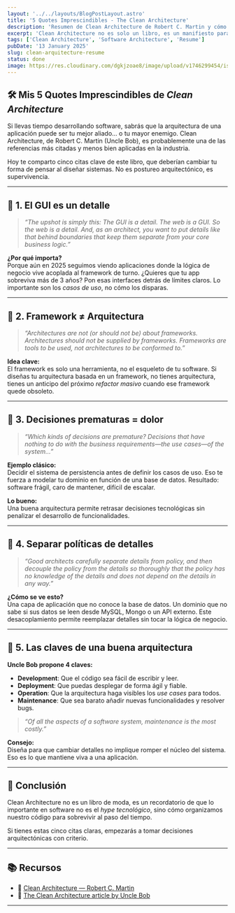 ```yaml
---
layout: '../../layouts/BlogPostLayout.astro'
title: '5 Quotes Imprescindibles - The Clean Architecture'
description: 'Resumen de Clean Architecture de Robert C. Martin y cómo pueden transformar tu forma de diseñar software.'
excerpt: 'Clean Architecture no es solo un libro, es un manifiesto para crear software flexible y mantenible. Aquí te comparto 5 citas que todo desarrollador debería tatuarse.'
tags: ['Clean Architecture', 'Software Architecture', 'Resume']
pubDate: '13 January 2025'
slug: clean-arquitecture-resume
status: done
image: https://res.cloudinary.com/dgkjzoae8/image/upload/v1746299454/istockphoto-1271584187-612x612_jlqzlu.jpg
---
```


## 🛠️ Mis 5 Quotes Imprescindibles de _Clean Architecture_

Si llevas tiempo desarrollando software, sabrás que la arquitectura de una aplicación puede ser tu mejor aliado… o tu mayor enemigo. Clean Architecture, de Robert C. Martin (Uncle Bob), es probablemente una de las referencias más citadas y menos bien aplicadas en la industria.

Hoy te comparto cinco citas clave de este libro, que deberían cambiar tu forma de pensar al diseñar sistemas. No es postureo arquitectónico, es supervivencia.

---

## 📖 1. El GUI es un detalle

> _“The upshot is simply this: The GUI is a detail. The web is a GUI. So the web is a detail. And, as an architect, you want to put details like that behind boundaries that keep them separate from your core business logic.”_

**¿Por qué importa?**  
Porque aún en 2025 seguimos viendo aplicaciones donde la lógica de negocio vive acoplada al framework de turno. ¿Quieres que tu app sobreviva más de 3 años? Pon esas interfaces detrás de límites claros. Lo importante son los _casos de uso_, no cómo los disparas.

---

## 📖 2. Framework ≠ Arquitectura

> _“Architectures are not (or should not be) about frameworks. Architectures should not be supplied by frameworks. Frameworks are tools to be used, not architectures to be conformed to.”_

**Idea clave:**  
El framework es solo una herramienta, no el esqueleto de tu software. Si diseñas tu arquitectura basada en un framework, no tienes arquitectura, tienes un anticipo del próximo _refactor masivo_ cuando ese framework quede obsoleto.

---

## 📖 3. Decisiones prematuras = dolor

> _“Which kinds of decisions are premature? Decisions that have nothing to do with the business requirements—the use cases—of the system...”_

**Ejemplo clásico:**  
Decidir el sistema de persistencia antes de definir los casos de uso. Eso te fuerza a modelar tu dominio en función de una base de datos. Resultado: software frágil, caro de mantener, difícil de escalar.

**Lo bueno:**  
Una buena arquitectura permite retrasar decisiones tecnológicas sin penalizar el desarrollo de funcionalidades.

---

## 📖 4. Separar políticas de detalles

> _“Good architects carefully separate details from policy, and then decouple the policy from the details so thoroughly that the policy has no knowledge of the details and does not depend on the details in any way.”_

**¿Cómo se ve esto?**  
Una capa de aplicación que no conoce la base de datos. Un dominio que no sabe si sus datos se leen desde MySQL, Mongo o un API externo. Este desacoplamiento permite reemplazar detalles sin tocar la lógica de negocio.

---

## 📖 5. Las claves de una buena arquitectura

**Uncle Bob propone 4 claves:**

- **Development**: Que el código sea fácil de escribir y leer.
- **Deployment**: Que puedas desplegar de forma ágil y fiable.
- **Operation**: Que la arquitectura haga visibles los _use cases_ para todos.
- **Maintenance**: Que sea barato añadir nuevas funcionalidades y resolver bugs.

> _“Of all the aspects of a software system, maintenance is the most costly.”_

**Consejo:**  
Diseña para que cambiar detalles no implique romper el núcleo del sistema. Eso es lo que mantiene viva a una aplicación.

---

## 🎯 Conclusión

Clean Architecture no es un libro de moda, es un recordatorio de que lo importante en software no es el _hype tecnológico_, sino cómo organizamos nuestro código para sobrevivir al paso del tiempo.

Si tienes estas cinco citas claras, empezarás a tomar decisiones arquitectónicas con criterio.

---

## 📚 Recursos

- 📖 [Clean Architecture — Robert C. Martin](https://www.goodreads.com/book/show/18043011-clean-architecture)
- 📑 [The Clean Architecture article by Uncle Bob](https://blog.cleancoder.com/uncle-bob/2012/08/13/the-clean-architecture.html)

---

